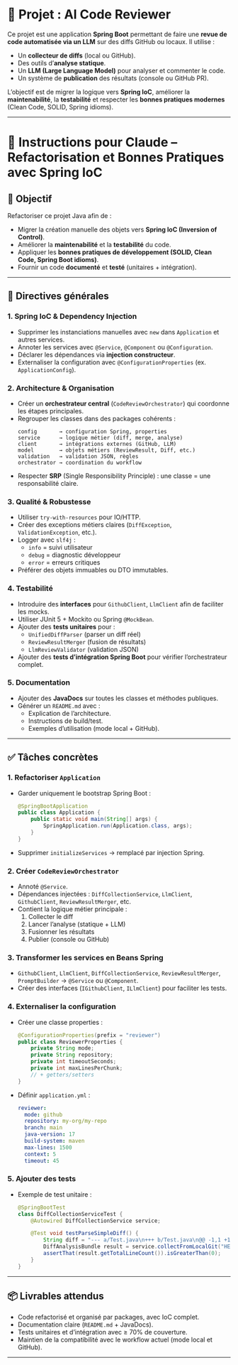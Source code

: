 # 🤖 Projet : AI Code Reviewer

Ce projet est une application **Spring Boot** permettant de faire une **revue de code automatisée via un LLM** sur des
diffs GitHub ou locaux. Il utilise :

- Un **collecteur de diffs** (local ou GitHub).
- Des outils d’**analyse statique**.
- Un **LLM (Large Language Model)** pour analyser et commenter le code.
- Un système de **publication** des résultats (console ou GitHub PR).

L’objectif est de migrer la logique vers **Spring IoC**, améliorer la **maintenabilité**, la **testabilité** et
respecter les **bonnes pratiques modernes** (Clean Code, SOLID, Spring idioms).

---

# 📘 Instructions pour Claude – Refactorisation et Bonnes Pratiques avec Spring IoC

## 🎯 Objectif

Refactoriser ce projet Java afin de :

- Migrer la création manuelle des objets vers **Spring IoC (Inversion of Control)**.
- Améliorer la **maintenabilité** et la **testabilité** du code.
- Appliquer les **bonnes pratiques de développement (SOLID, Clean Code, Spring Boot idioms)**.
- Fournir un code **documenté** et **testé** (unitaires + intégration).

---

## 🔧 Directives générales

### 1. Spring IoC & Dependency Injection

- Supprimer les instanciations manuelles avec `new` dans `Application` et autres services.
- Annoter les services avec `@Service`, `@Component` ou `@Configuration`.
- Déclarer les dépendances via **injection constructeur**.
- Externaliser la configuration avec `@ConfigurationProperties` (ex. `ApplicationConfig`).

### 2. Architecture & Organisation

- Créer un **orchestrateur central** (`CodeReviewOrchestrator`) qui coordonne les étapes principales.
- Regrouper les classes dans des packages cohérents :
  ```
  config       → configuration Spring, properties
  service      → logique métier (diff, merge, analyse)
  client       → intégrations externes (GitHub, LLM)
  model        → objets métiers (ReviewResult, Diff, etc.)
  validation   → validation JSON, règles
  orchestrator → coordination du workflow
  ```
- Respecter **SRP** (Single Responsibility Principle) : une classe = une responsabilité claire.

### 3. Qualité & Robustesse

- Utiliser `try-with-resources` pour IO/HTTP.
- Créer des exceptions métiers claires (`DiffException`, `ValidationException`, etc.).
- Logger avec `slf4j` :
    - `info` = suivi utilisateur
    - `debug` = diagnostic développeur
    - `error` = erreurs critiques
- Préférer des objets immuables ou DTO immutables.

### 4. Testabilité

- Introduire des **interfaces** pour `GithubClient`, `LlmClient` afin de faciliter les mocks.
- Utiliser JUnit 5 + Mockito ou Spring `@MockBean`.
- Ajouter des **tests unitaires** pour :
    - `UnifiedDiffParser` (parser un diff réel)
    - `ReviewResultMerger` (fusion de résultats)
    - `LlmReviewValidator` (validation JSON)
- Ajouter des **tests d’intégration Spring Boot** pour vérifier l’orchestrateur complet.

### 5. Documentation

- Ajouter des **JavaDocs** sur toutes les classes et méthodes publiques.
- Générer un `README.md` avec :
    - Explication de l’architecture.
    - Instructions de build/test.
    - Exemples d’utilisation (mode local + GitHub).

---

## ✅ Tâches concrètes

### 1. Refactoriser `Application`

- Garder uniquement le bootstrap Spring Boot :
  ```java
  @SpringBootApplication
  public class Application {
      public static void main(String[] args) {
          SpringApplication.run(Application.class, args);
      }
  }
  ```
- Supprimer `initializeServices` → remplacé par injection Spring.

### 2. Créer `CodeReviewOrchestrator`

- Annoté `@Service`.
- Dépendances injectées : `DiffCollectionService`, `LlmClient`, `GithubClient`, `ReviewResultMerger`, etc.
- Contient la logique métier principale :
    1. Collecter le diff
    2. Lancer l’analyse (statique + LLM)
    3. Fusionner les résultats
    4. Publier (console ou GitHub)

### 3. Transformer les services en Beans Spring

- `GithubClient`, `LlmClient`, `DiffCollectionService`, `ReviewResultMerger`, `PromptBuilder` → `@Service` ou
  `@Component`.
- Créer des interfaces (`IGithubClient`, `ILlmClient`) pour faciliter les tests.

### 4. Externaliser la configuration

- Créer une classe properties :
  ```java
  @ConfigurationProperties(prefix = "reviewer")
  public class ReviewerProperties {
      private String mode;
      private String repository;
      private int timeoutSeconds;
      private int maxLinesPerChunk;
      // + getters/setters
  }
  ```
- Définir `application.yml` :
  ```yaml
  reviewer:
    mode: github
    repository: my-org/my-repo
    branch: main
    java-version: 17
    build-system: maven
    max-lines: 1500
    context: 5
    timeout: 45
  ```

### 5. Ajouter des tests

- Exemple de test unitaire :
  ```java
  @SpringBootTest
  class DiffCollectionServiceTest {
      @Autowired DiffCollectionService service;

      @Test void testParseSimpleDiff() {
          String diff = "--- a/Test.java\n+++ b/Test.java\n@@ -1,1 +1,1 @@\n- old\n+ new\n";
          DiffAnalysisBundle result = service.collectFromLocalGit("HEAD~1", "HEAD"); 
          assertThat(result.getTotalLineCount()).isGreaterThan(0);
      }
  }
  ```

---

## 📦 Livrables attendus

- Code refactorisé et organisé par packages, avec IoC complet.
- Documentation claire (`README.md` + JavaDocs).
- Tests unitaires et d’intégration avec ≥ 70% de couverture.
- Maintien de la compatibilité avec le workflow actuel (mode local et GitHub).

---